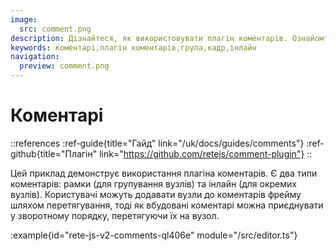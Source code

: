 ```yaml
---
image:
  src: comment.png
description: Дізнайтеся, як використовувати плагін коментарів. Ознайомтеся з доступними фреймами та вбудованими коментарями та способами додавання їх до ваших вузлів
keywords: коментарі,плагін коментарів,група,кадр,інлайн
navigation:
  preview: comment.png
---
```


# Коментарі

::references
:ref-guide{title="Гайд" link="/uk/docs/guides/comments"}
:ref-github{title="Плагін" link="https://github.com/retejs/comment-plugin"}
::

Цей приклад демонструє використання плагіна коментарів. Є два типи коментарів: рамки (для групування вузлів) та інлайн (для окремих вузлів). Користувачі можуть додавати вузли до коментарів фрейму шляхом перетягування, тоді як вбудовані коментарі можна приєднувати у зворотному порядку, перетягуючи їх на вузол.

:example{id="rete-js-v2-comments-ql406e" module="/src/editor.ts"}
